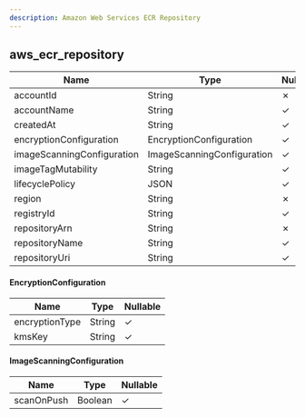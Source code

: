 ```yaml
---
description: Amazon Web Services ECR Repository
---
```

aws_ecr_repository
------------------

| **Name**                   | **Type**                   | **Nullable** |
| -------------------------- | -------------------------- | ------------ |
| accountId                  | String                     | &cross;      |
| accountName                | String                     | &check;      |
| createdAt                  | String                     | &check;      |
| encryptionConfiguration    | EncryptionConfiguration    | &check;      |
| imageScanningConfiguration | ImageScanningConfiguration | &check;      |
| imageTagMutability         | String                     | &check;      |
| lifecyclePolicy            | JSON                       | &check;      |
| region                     | String                     | &cross;      |
| registryId                 | String                     | &check;      |
| repositoryArn              | String                     | &cross;      |
| repositoryName             | String                     | &check;      |
| repositoryUri              | String                     | &check;      |

#### EncryptionConfiguration
| **Name**       | **Type** | **Nullable** |
| -------------- | -------- | ------------ |
| encryptionType | String   | &check;      |
| kmsKey         | String   | &check;      |

#### ImageScanningConfiguration
| **Name**   | **Type** | **Nullable** |
| ---------- | -------- | ------------ |
| scanOnPush | Boolean  | &check;      |
